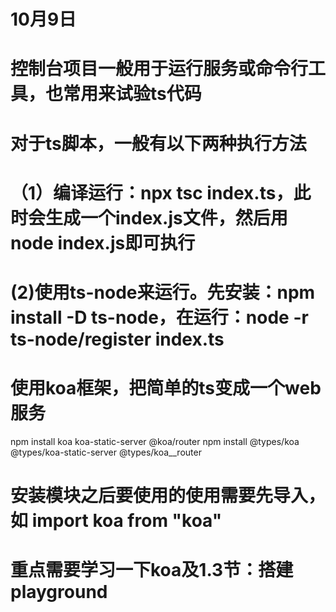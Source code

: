 # 10月9日
# 控制台项目一般用于运行服务或命令行工具，也常用来试验ts代码
# 对于ts脚本，一般有以下两种执行方法
# （1）编译运行：npx tsc index.ts，此时会生成一个index.js文件，然后用 node index.js即可执行
#  (2)使用ts-node来运行。先安装：npm install -D ts-node，在运行：node -r ts-node/register index.ts

# 使用koa框架，把简单的ts变成一个web服务
npm install koa koa-static-server @koa/router
npm install @types/koa @types/koa-static-server @types/koa__router
# 安装模块之后要使用的使用需要先导入，如 import koa from "koa"
# 重点需要学习一下koa及1.3节：搭建playground